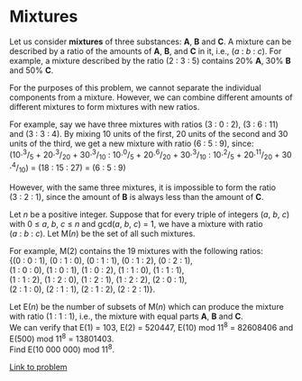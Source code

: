 # Mixtures

<p>Let us consider <b>mixtures</b> of three substances: <b>A</b>, <b>B</b> and <b>C</b>. A mixture can be described by a ratio of the amounts of <b>A</b>, <b>B</b>, and <b>C</b> in it, i.e., (<var>a</var> : <var>b</var> : <var>c</var>). For example, a mixture described by the ratio (2 : 3 : 5) contains 20% <b>A</b>, 30% <b>B</b> and 50% <b>C</b>.</p>

<p>For the purposes of this problem, we cannot separate the individual components from a mixture. However, we can combine different amounts of different mixtures to form mixtures with new ratios.</p>

<p>For example, say we have three mixtures with ratios (3 : 0 : 2), (3 : 6 : 11) and (3 : 3 : 4). By mixing 10 units of the first, 20 units of the second and 30 units of the third, we get a new mixture with ratio (6 : 5 : 9), since:<br />
(10·<sup>3</sup>/<sub>5</sub> + 20·<sup>3</sup>/<sub>20</sub> + 30·<sup>3</sup>/<sub>10</sub> : 10·<sup>0</sup>/<sub>5</sub> + 20·<sup>6</sup>/<sub>20</sub> + 30·<sup>3</sup>/<sub>10</sub> : 10·<sup>2</sup>/<sub>5</sub> + 20·<sup>11</sup>/<sub>20</sub> + 30·<sup>4</sup>/<sub>10</sub>)
= (18 : 15 : 27) = (6 : 5 : 9)</p>

<p>However, with the same three mixtures, it is impossible to form the ratio (3 : 2 : 1), since the amount of <b>B</b> is always less than the amount of <b>C</b>.</p>

<p>Let <var>n</var> be a positive integer. Suppose that for every triple of integers (<var>a</var>, <var>b</var>, <var>c</var>) with 0 ≤ <var>a</var>, <var>b</var>, <var>c</var> ≤ <var>n</var> and gcd(<var>a</var>, <var>b</var>, <var>c</var>) = 1, we have a mixture with ratio (<var>a</var> : <var>b</var> : <var>c</var>). Let M(<var>n</var>) be the set of all such mixtures.</p>

<p>For example, M(2) contains the 19 mixtures with the following ratios:<br />
{(0 : 0 : 1), (0 : 1 : 0), (0 : 1 : 1), (0 : 1 : 2), (0 : 2 : 1), <br />
(1 : 0 : 0), (1 : 0 : 1), (1 : 0 : 2), (1 : 1 : 0), (1 : 1 : 1), <br />
(1 : 1 : 2), (1 : 2 : 0), (1 : 2 : 1), (1 : 2 : 2), (2 : 0 : 1), <br />
(2 : 1 : 0), (2 : 1 : 1), (2 : 1 : 2), (2 : 2 : 1)}.</p>

<p>Let E(<var>n</var>) be the number of subsets of M(<var>n</var>) which can produce the mixture with ratio (1 : 1 : 1), i.e., the mixture with equal parts <b>A</b>, <b>B</b> and <b>C</b>. <br />
We can verify that E(1) = 103, E(2) = 520447, E(10) mod 11<sup>8</sup> = 82608406 and E(500) mod 11<sup>8</sup> = 13801403.<br />
Find E(10 000 000) mod 11<sup>8</sup>.</p>


[Link to problem](https://projecteuler.net/problem=478)
